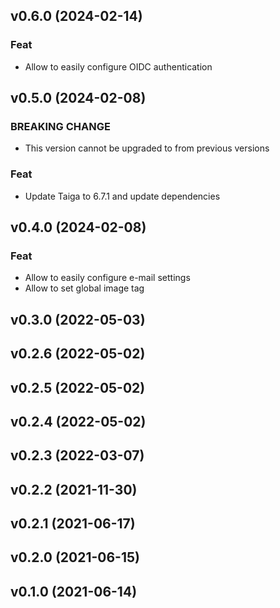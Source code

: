## v0.6.0 (2024-02-14)

### Feat

- Allow to easily configure OIDC authentication

## v0.5.0 (2024-02-08)

### BREAKING CHANGE

- This version cannot be upgraded to from previous versions

### Feat

- Update Taiga to 6.7.1 and update dependencies

## v0.4.0 (2024-02-08)

### Feat

- Allow to easily configure e-mail settings
- Allow to set global image tag

## v0.3.0 (2022-05-03)

## v0.2.6 (2022-05-02)

## v0.2.5 (2022-05-02)

## v0.2.4 (2022-05-02)

## v0.2.3 (2022-03-07)

## v0.2.2 (2021-11-30)

## v0.2.1 (2021-06-17)

## v0.2.0 (2021-06-15)

## v0.1.0 (2021-06-14)
